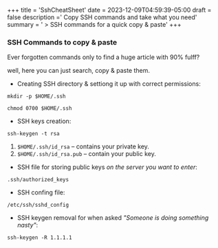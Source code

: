 +++
title = 'SshCheatSheet'
date = 2023-12-09T04:59:39-05:00
draft = false
description =' Copy SSH commands and take what you need'
summary = ' > SSH commands for a quick copy & paste' 
+++

### SSH Commands to copy & paste

Ever forgotten commands only to find a huge article with 90% fulff?

well, here you can just search, copy & paste them.


- Creating SSH directory & settiong it up with correct permissions:

`mkdir -p $HOME/.ssh`

`chmod 0700 $HOME/.ssh`


- SSH keys creation:

`ssh-keygen -t rsa`

1. `$HOME/.ssh/id_rsa` – contains your private key.
2. `$HOME/.ssh/id_rsa.pub` – contain your public key.

- SSH file for storing public keys *on the server you want to enter*:

`.ssh/authorized_keys`

- SSH confing file:

`/etc/ssh/sshd_config`

- SSH keygen removal for when asked *"Someone is doing something nasty"*:

`ssh-keygen -R 1.1.1.1`
